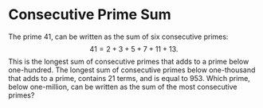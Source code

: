 # Consecutive Prime Sum

The prime $41$, can be written as the sum of six consecutive primes:
$$41 = 2 + 3 + 5 + 7 + 11 + 13.$$
This is the longest sum of consecutive primes that adds to a prime below one-hundred.
The longest sum of consecutive primes below one-thousand that adds to a prime, contains $21$ terms, and is equal to $953$.
Which prime, below one-million, can be written as the sum of the most consecutive primes?